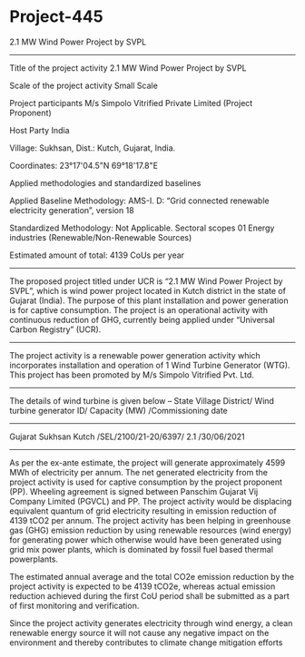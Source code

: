 # Project-445
2.1 MW Wind Power Project by SVPL
_____________
Title of the project activity 2.1 MW Wind Power Project by SVPL

Scale of the project activity Small Scale

Project participants M/s Simpolo Vitrified Private Limited (Project Proponent)

Host Party India

Village: Sukhsan, Dist.: Kutch, Gujarat, India.

Coordinates: 23°17'04.5"N 69°18'17.8"E

Applied methodologies and
standardized baselines

Applied Baseline Methodology:
AMS-I. D: “Grid connected renewable electricity
generation”, version 18

Standardized Methodology: Not Applicable.
Sectoral scopes 01 Energy industries
(Renewable/Non-Renewable Sources)

Estimated amount of total: 4139 CoUs per year
_______________
The proposed project titled under UCR is “2.1 MW Wind Power Project by SVPL”, which is wind power
project located in Kutch district in the state of Gujarat (India). The purpose of this plant installation and
power generation is for captive consumption. The project is an operational activity with continuous
reduction of GHG, currently being applied under “Universal Carbon Registry” (UCR).
___________________
The project activity is a renewable power generation activity which incorporates installation and
operation of 1 Wind Turbine Generator (WTG). This project has been promoted by M/s Simpolo
Vitrified Pvt. Ltd. 
____________
The details of wind turbine is given below –
State Village District/ Wind turbine generator ID/ Capacity (MW) /Commissioning date
_____________________
Gujarat Sukhsan Kutch /SEL/2100/21-20/6397/ 2.1 /30/06/2021
___________________________
As per the ex-ante estimate, the project will generate approximately 4599 MWh of electricity per annum.
The net generated electricity from the project activity is used for captive consumption by the project
proponent (PP). Wheeling agreement is signed between Panschim Gujarat Vij Company Limited
(PGVCL) and PP. The project activity would be displacing equivalent quantum of grid electricity
resulting in emission reduction of 4139 tCO2 per annum. The project activity has been helping in
greenhouse gas (GHG) emission reduction by using renewable resources (wind energy) for generating
power which otherwise would have been generated using grid mix power plants, which is dominated by
fossil fuel based thermal powerplants.

The estimated annual average and the total CO2e emission reduction by the project activity is expected
to be 4139 tCO2e, whereas actual emission reduction achieved during the first CoU period shall be
submitted as a part of first monitoring and verification.

Since the project activity generates electricity through wind energy, a clean renewable energy source it
will not cause any negative impact on the environment and thereby contributes to climate change
mitigation efforts

